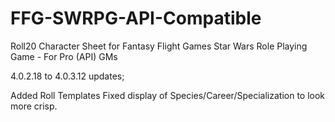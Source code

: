 # FFG-SWRPG-API-Compatible
Roll20 Character Sheet for Fantasy Flight Games Star Wars Role Playing Game - For Pro (API) GMs

4.0.2.18 to 4.0.3.12 updates;

Added Roll Templates
Fixed display of Species/Career/Specialization to look more crisp.
